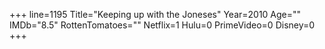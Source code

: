 +++
line=1195
Title="Keeping up with the Joneses"
Year=2010
Age=""
IMDb="8.5"
RottenTomatoes=""
Netflix=1
Hulu=0
PrimeVideo=0
Disney=0
+++


